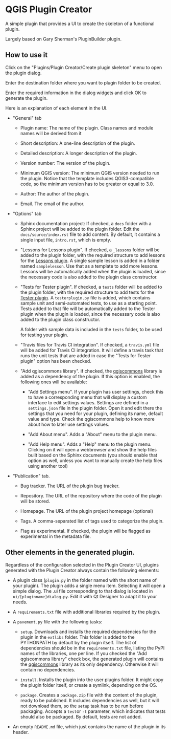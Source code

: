 # QGIS Plugin Creator

A simple plugin that provides a UI to create the skeleton of a functional plugin.

Largely based on Gary Sherman's PluginBuilder plugin.

## How to use it

Click on the "Plugins/Plugin Creator/Create plugin skeleton" menu to open the plugin dialog.

Enter the destination folder where you want to plugin folder to be created.

Enter the required information in the dialog widgets and click OK to generate the plugin.

Here is an explanation of each element in the UI.

* "General" tab

	* Plugin name: The name of the plugin. Class names and module names will be derived from it

	* Short description: A one-line description of the plugin.

	* Detailed description: A longer description of the plugin.

	* Version number: The version of the plugin.

	* Minimum QGIS version: The minimum QGIS version needed to run the plugin. Notice that the template includes QGIS3-compatible code, so the minimum version has to be greater or equal to 3.0. 

	* Author: The author of the plugin.

	* Email. The email of the author.


* "Options" tab

	* Sphinx documentation project: If checked, a `docs` folder with a Sphinx project will be added to the plugin folder. Edit the `docs/source/index.rst` file to add content. By default, it contains a single input file, `intro.rst`, which is empty.

	* "Lessons for Lessons plugin". If checked, a `_lessons` folder will be added to the plugin folder, with the required structure to add lessons for the [Lessons plugin](https://github.com/boundlessgeo/qgis-lessons-plugin). A single sample lesson is added in a folder named `samplelesson`. Use that as a template to add more lessons. Lessons will be automatically added when the plugin is loaded, since the necessary code is also added to the plugin class constructor.

	* "Tests for Tester plugin". If checked, a `tests` folder will be added to the plugin folder, with the required structure to add tests for the [Tester plugin](https://github.com/boundlessgeo/qgis-tester-plugin). A `testerplugin.py` file is added, which contains sample unit and semi-automated tests, to use as a starting point. Tests added to that file will be automatically added to the Tester plugin when the plugin is loaded, since the necessary code is also added to the plugin class constructor.

		A folder with sample data is included in the `tests` folder, to be used for testing your plugin.

	* "Travis files for Travis CI integration". If checked, a `travis.yml` file will be added for Travis CI integration. It will define a travis task that runs the unit tests that are added in case the "Tests for Tester plugin" option has been checked.

	* "Add qgiscommons library". if checked, the [qgiscommons](https://github.com/boundlessgeo/lib-qgis-commons) library is added as a dependency of the plugin. If this option is enabled, the following ones will be available:

		* "Add Settings menu". If your plugin has user settings, check this to have a corresponding menu that will display a custom interface to edit settings values. Settings are defined in a `settings.json` file in the plugin folder. Open it and edit there the settings that you need for your plugin, defining its name, default value and type. Check the qgiscommons help to know more about how to later use settings values.

		* "Add About menu". Adds a "About" menu to the plugin menu.

		* "Add Help menu". Adds a "Help" menu to the plugin menu. Clicking on it will open a webbrowser and show the help files built based on the Sphinx documents (you should enable that option as well, unless you want to manually create the help files using another tool)

* "Publication" tab.

	* Bug tracker.  The URL of the plugin bug tracker.

	* Repository. The URL of the repository where the code of the plugin will be stored.

	* Homepage. The URL of the plugin project homepage (optional)

	* Tags. A comma-separated list of tags used to categorize the plugin.

	* Flag as experimental. If checked, the plugin will be flagged as experimental in the metadata file.

## Other elements in the generated plugin.

Regardless of the configuration selected in the Plugin Creator UI, plugins generated with the Plugin Creator always contain the following elements:


* A plugin class (`plugin.py` in the folder named with the short name of your plugin). The plugin adds a single menu item. Selecting it will open a simple dialog. The .ui file corresponding to that dialog is located in `ui/[pluginname]dialog.py`. Edit it with Qt Designer to adapt it to your needs.

* A `requirements.txt` file with additional libraries required by the plugin.

* A `pavement.py` file with the following tasks:

    + `setup`. Downloads and installs the required dependencies for the plugin  in the `extlibs` folder. This folder is added to the PYTHONPATH by default by the plugin itself. The list of dependencies should be in the `requirements.txt` file, listing the PyPI names of the libraries, one per line. If you checked the "Add qgiscommons library" check box, the generated plugin will contains the [qgiscommons](https://github.com/boundlessgeo/lib-qgis-commons) library as its only dependency. Otherwise it will contain no dependencies.

    + `install`. Installs the plugin into the user plugins folder. It might copy the plugin folder itself, or create a symlink, depending on the OS.

    + `package`. Creates a `package.zip` file with the content of the plugin, ready to be published. It includes dependencies as well, but it will not download them, so the `setup` task has to be run before packaging. Accepts a `test`or `-t` parameter, which indicates that tests should also be packaged. By default, tests are not added.

* An empty `README.md` file, which just contains the name of the plugin in its header.



